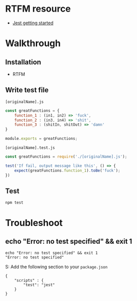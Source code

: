 # RTFM resource
- [Jest getting started](https://jestjs.io/docs/en/getting-started.html)

# Walkthrough
## Installation
- RTFM
## Write test file
```[originalName].js```
```javascript
const greatFunctions = {
    function_1 : (in1, in2) => 'fuck',
    function_2 : (in3, in4) => 'shit',
    function_3 : (shitIn, shitOut) => 'damn'
}

module.exports = greatFunctions;
```
```[originalName].test.js```
```javascript
const greatFunctions = require('./[originalName].js');

test('If fail, output message like this', () => {
    expect(greatFunctions.function_1).toBe('fuck');
})
```

## Test
```
npm test
```


# Troubleshoot
## echo "Error: no test specified" && exit 1
```
echo "Error: no test specified" && exit 1
"Error: no test specified"
```

S: Add the following section to your ```package.json```
```
{
    "scripts" : {
        "test": "jest"
    }
}
```